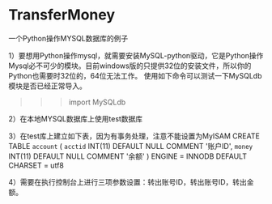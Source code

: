 # TransferMoney
一个Python操作MYSQL数据库的例子

1）要想用Python操作mysql，就需要安装MySQL-python驱动，它是Python操作Mysql必不可少的模块。目前windows版的只提供32位的安装文件，所以你的Python也需要时32位的，64位无法工作。
使用如下命令可以测试一下MySQLdb模块是否已经正常导入。
>>> import MySQLdb


2）在本地MYSQL数据库上使用test数据库

3）在test库上建立如下表，因为有事务处理，注意不能设置为MyISAM
CREATE TABLE `account` (
	`acctid` INT(11) DEFAULT NULL COMMENT '账户ID',
	`money` INT(11) DEFAULT NULL COMMENT '余额'
) ENGINE = INNODB DEFAULT CHARSET = utf8 

4）需要在执行控制台上进行三项参数设置：转出账号ID，转出账号ID，转出金额。
